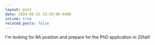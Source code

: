 ```yaml
---
layout: post
date: 2024-06-25 15:59:00-0400
inline: true
related_posts: false
---
```


I'm looking for RA position and prepare for the PhD application in 25fall!
